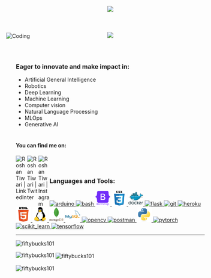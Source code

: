 <div>
<p align="center">
  <img src="https://capsule-render.vercel.app/api?type=waving&color=gradient&height=60&section=header"/>
</p>
</div>

<h1 align="center">
  <a href="https://git.io/typing-svg">
    <img src="https://readme-typing-svg.herokuapp.com/?font=noto+sans&color=37A67C&duration=3000&center=true&vCenter=true&lines=Hello,+There!+%F0%9F%91%8B;I+am+Roshan+Tiwari.;An+AI+Dreamer!;Nice+to+meet+you!&center=true&size=30">
  </a>
</h1>

<img align="right" alt="Coding" width="400" src="https://cdn.dribbble.com/users/1162077/screenshots/3848914/programmer.gif" style="position: relative; top: -40px; left: -130px;">
<br>

### **Eager to innovate and make impact in:**
* Artificial General Intelligence
* Robotics
* Deep Learning
* Machine Learning
* Computer vision 
* Natural Language Processing
* MLOps
* Generative AI

  

<h1>
</h1>

#### You can find me on: 

[<img align="left" alt="Roshan Tiwari | LinkedIn" width="30px" src="https://img.icons8.com/color/48/000000/linkedin.png" />](https://www.linkedin.com/in/laddu-roshan-tiwari)
[<img align="left" alt="Roshan Tiwari | Twitter" width="30px" src="https://img.icons8.com/fluent/48/000000/twitter.png" />](https://twitter.com/BucksFifty05)
[<img align="left" alt="Roshan Tiwari | Instagram" width="30px" src="https://img.icons8.com/fluent/48/000000/instagram-new.png" />]([https://www.instagram.com/laddu_roshan/])

<br>
<br>

<h3 align="left">Languages and Tools:</h3>
<p align="left"> <a href="https://www.arduino.cc/" target="_blank"> <img src="https://cdn.worldvectorlogo.com/logos/arduino-1.svg" alt="arduino" width="40" height="40"/> </a> <a href="https://www.gnu.org/software/bash/" target="_blank"> <img src="https://www.vectorlogo.zone/logos/gnu_bash/gnu_bash-icon.svg" alt="bash" width="40" height="40"/> </a> <a href="https://getbootstrap.com" target="_blank"> <img src="https://raw.githubusercontent.com/devicons/devicon/master/icons/bootstrap/bootstrap-plain-wordmark.svg" alt="bootstrap" width="40" height="40"/> </a> <a href="https://www.w3schools.com/css/" target="_blank"> <img src="https://raw.githubusercontent.com/devicons/devicon/master/icons/css3/css3-original-wordmark.svg" alt="css3" width="40" height="40"/> </a> <a href="https://www.docker.com/" target="_blank"> <img src="https://raw.githubusercontent.com/devicons/devicon/master/icons/docker/docker-original-wordmark.svg" alt="docker" width="40" height="40"/> </a> <a href="https://flask.palletsprojects.com/" target="_blank"> <img src="https://www.vectorlogo.zone/logos/pocoo_flask/pocoo_flask-icon.svg" alt="flask" width="40" height="40"/> </a> <a href="https://git-scm.com/" target="_blank"> <img src="https://www.vectorlogo.zone/logos/git-scm/git-scm-icon.svg" alt="git" width="40" height="40"/> </a> <a href="https://heroku.com" target="_blank"> <img src="https://www.vectorlogo.zone/logos/heroku/heroku-icon.svg" alt="heroku" width="40" height="40"/> </a> <a href="https://www.w3.org/html/" target="_blank"> <img src="https://raw.githubusercontent.com/devicons/devicon/master/icons/html5/html5-original-wordmark.svg" alt="html5" width="40" height="40"/> </a> <a href="https://www.linux.org/" target="_blank"> <img src="https://raw.githubusercontent.com/devicons/devicon/master/icons/linux/linux-original.svg" alt="linux" width="40" height="40"/> </a> <a href="https://www.mongodb.com/" target="_blank"> <img src="https://raw.githubusercontent.com/devicons/devicon/master/icons/mongodb/mongodb-original-wordmark.svg" alt="mongodb" width="40" height="40"/> </a> <a href="https://www.mysql.com/" target="_blank"> <img src="https://raw.githubusercontent.com/devicons/devicon/master/icons/mysql/mysql-original-wordmark.svg" alt="mysql" width="40" height="40"/> </a> <a href="https://opencv.org/" target="_blank"> <img src="https://www.vectorlogo.zone/logos/opencv/opencv-icon.svg" alt="opencv" width="40" height="40"/> </a> <a href="https://postman.com" target="_blank"> <img src="https://www.vectorlogo.zone/logos/getpostman/getpostman-icon.svg" alt="postman" width="40" height="40"/> </a> <a href="https://www.python.org" target="_blank"> <img src="https://raw.githubusercontent.com/devicons/devicon/master/icons/python/python-original.svg" alt="python" width="40" height="40"/> </a> <a href="https://pytorch.org/" target="_blank"> <img src="https://www.vectorlogo.zone/logos/pytorch/pytorch-icon.svg" alt="pytorch" width="40" height="40"/> </a> <a href="https://scikit-learn.org/" target="_blank"> <img src="https://upload.wikimedia.org/wikipedia/commons/0/05/Scikit_learn_logo_small.svg" alt="scikit_learn" width="40" height="40"/> </a> <a href="https://www.tensorflow.org" target="_blank"> <img src="https://www.vectorlogo.zone/logos/tensorflow/tensorflow-icon.svg" alt="tensorflow" width="40" height="40"/> </a> </p>

<hr>

<p align="left"> <img src="https://komarev.com/ghpvc/?username=fiftybucks101&label=Profile%20views&color=0e75b6&style=flat" alt="fiftybucks101" /> </p>

<!-- <p align="left"> <a href="https://github.com/ryo-ma/github-profile-trophy"><img src="https://github-profile-trophy.vercel.app/?username=fiftybucks101" alt="fiftybucks101" /></a> </p> -->


<p><img align="left" src="https://github-readme-stats.vercel.app/api/top-langs?username=fiftybucks101&show_icons=true&locale=en&layout=compact" alt="fiftybucks101" /></p>

<p>&nbsp;<img align="center" src="https://github-readme-stats.vercel.app/api?username=fiftybucks101&show_icons=true&locale=en" alt="fiftybucks101" /></p>

<p><img align="center" src="https://github-readme-streak-stats.herokuapp.com/?user=fiftybucks101&" alt="fiftybucks101" /></p>


  
 

